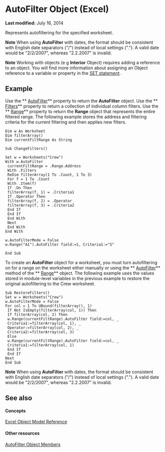
# AutoFilter Object (Excel)

 **Last modified:** July 16, 2014

Represents autofiltering for the specified worksheet.

 **Note**  When using  **AutoFilter** with dates, the format should be consistent with English date separators ("/") instead of local settings ("."). A valid date would be "2/2/2007", whereas "2.2.2007" is invalid.


 **Note**  Working with objects (e g  **Interior** Object) requires adding a reference to an object. You will find more information about assigning an Object reference to a variable or property in the [SET statement](http://msdn.microsoft.com/library/59de2927-b338-0038-50b9-3379d7331935.aspx).


## Example

Use the  ** [AutoFilter](766f8501-dae7-32a7-9fae-70a87d0a8eba.md)** property to return the **AutoFilter** object. Use the ** [Filters](4a22dcab-4d06-01a8-7811-4590cf28f506.md)** property to return a collection of individual column filters. Use the ** [Range](f8d1aca1-0d69-161a-981a-4dd10826e9d6.md)** property to return the **Range** object that represents the entire filtered range. The following example stores the address and filtering criteria for the current filtering and then applies new filters.


```
Dim w As Worksheet 
Dim filterArray() 
Dim currentFiltRange As String 
 
Sub ChangeFilters() 
 
Set w = Worksheets("Crew") 
With w.AutoFilter 
 currentFiltRange = .Range.Address 
 With .Filters 
 ReDim filterArray(1 To .Count, 1 To 3) 
 For f = 1 To .Count 
 With .Item(f) 
 If .On Then 
 filterArray(f, 1) = .Criteria1 
 If .Operator Then 
 filterArray(f, 2) = .Operator 
 filterArray(f, 3) = .Criteria2 
 End If 
 End If 
 End With 
 Next 
 End With 
End With 
 
w.AutoFilterMode = False 
w.Range("A1").AutoFilter field:=1, Criteria1:="S" 
 
End Sub
```

To create an  **AutoFilter** object for a worksheet, you must turn autofiltering on for a range on the worksheet either manually or using the ** [AutoFilter](0f773dbf-63e8-f714-d246-f803a74d366c.md)** method of the ** [Range](b8207778-0dcc-4570-1234-f130532cc8cd.md)** object. The following example uses the values stored in module-level variables in the previous example to restore the original autofiltering to the Crew worksheet.




```
Sub RestoreFilters() 
Set w = Worksheets("Crew") 
w.AutoFilterMode = False 
For col = 1 To UBound(filterArray(), 1) 
 If Not IsEmpty(filterArray(col, 1)) Then 
 If filterArray(col, 2) Then 
 w.Range(currentFiltRange).AutoFilter field:=col, _ 
 Criteria1:=filterArray(col, 1), _ 
 Operator:=filterArray(col, 2), _ 
 Criteria2:=filterArray(col, 3) 
 Else 
 w.Range(currentFiltRange).AutoFilter field:=col, _ 
 Criteria1:=filterArray(col, 1) 
 End If 
 End If 
Next 
End Sub 

```


 **Note**  When using  **AutoFilter** with dates, the format should be consistent with English date separators ("/") instead of local settings ("."). A valid date would be "2/2/2007", whereas "2.2.2007" is invalid.


## See also


#### Concepts


 [Excel Object Model Reference](11ea8598-8a20-92d5-f98b-0da04263bf2c.md)
#### Other resources


 [AutoFilter Object Members](7a659664-47a0-8b1b-524e-f808cda97d84.md)

